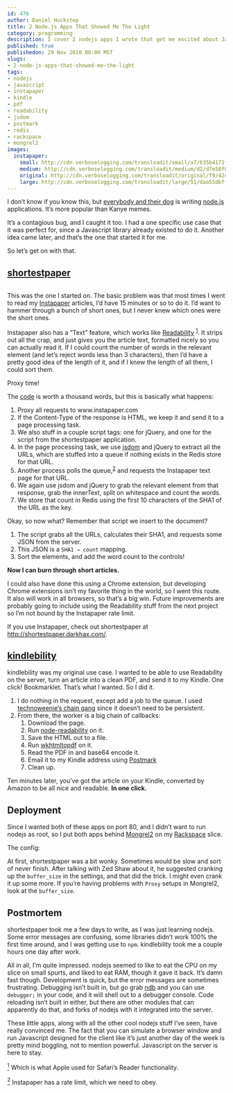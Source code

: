 ```yaml
--- 
id: 476
author: Daniel Huckstep
title: 2 Node.js Apps That Showed Me The Light
category: programming
description: I cover 2 nodejs apps I wrote that get me excited about Javascript on the server.
published: true
publishedon: 29 Nov 2010 08:00 MST
slugs: 
- 2-node-js-apps-that-showed-me-the-light
tags: 
- nodejs
- javascript
- instapaper
- kindle
- pdf
- readability
- jsdom
- postmark
- redis
- rackspace
- mongrel2
images: 
  instapaper: 
    small: http://cdn.verboselogging.com/transloadit/small/a7/635b4171faa83a0e9bf2023b22fb74/instapaper.png
    medium: http://cdn.verboselogging.com/transloadit/medium/d2/d7e58f0d48d1e89c6a694c982a7adc/instapaper.png
    original: http://cdn.verboselogging.com/transloadit/original/f9/42c5c2a7c91f025be4ed23b81a31b0/instapaper.png
    large: http://cdn.verboselogging.com/transloadit/large/51/daa55dbffaf15e77cb6a02c64004bb/instapaper.png
---
```

<p>I don&#8217;t know if you know this, but <a href="http://twitter.com/#!/search/nodejs">everybody and their dog</a> is writing <a href="http://nodejs.org/">node.js</a> applications. It&#8217;s more popular than Kanye memes.</p>
<p>It&#8217;s a contagious bug, and I caught it too. I had a one specific use case that it was perfect for, since a Javascript library already existed to do it. Another idea came later, and that&#8217;s the one that started it for me.</p>
<p>So let&#8217;s get on with that.</p>
<h2><a href="https://github.com/darkhelmet/shortestpaper">shortestpaper</a></h2>
<p><figure><a href="http://cdn.verboselogging.com/transloadit/original/f9/42c5c2a7c91f025be4ed23b81a31b0/instapaper.png"><img src="http://cdn.verboselogging.com/transloadit/medium/d2/d7e58f0d48d1e89c6a694c982a7adc/instapaper.png" class="fright bleft bbottom round medium" alt="" /></a></figure></p>
<p>This was the one I started on. The basic problem was that most times I went to read my <a href="http://www.instapaper.com/">Instapaper</a> articles, I&#8217;d have 15 minutes or so to do it. I&#8217;d want to hammer through a bunch of short ones, but I never knew which ones were the short ones.</p>
<p>Instapaper also has a &#8220;Text&#8221; feature, which works like <a href="http://lab.arc90.com/2009/03/02/readability/">Readability</a> <sup class="footnote" id="fnr1"><a href="#fn1">1</a></sup>. It strips out all the crap, and just gives you the article text, formatted nicely so you can actually read it. If I could count the number of words in the relevant element (and let&#8217;s reject words less than 3 characters), then I&#8217;d have a pretty good idea of the length of it, and if I knew the length of all them, I could sort them.</p>
<p>Proxy time!</p>
<p>The <a href="https://github.com/darkhelmet/shortestpaper">code</a> is worth a thousand words, but this is basically what happens:</p>
<ol>
	<li>Proxy all requests to www.instapaper.com</li>
	<li>If the Content-Type of the response is <span class="caps">HTML</span>, we keep it and send it to a page processing task.</li>
	<li>We also stuff in a couple script tags: one for jQuery, and one for the script from the shortestpaper application.</li>
	<li>In the page processing task, we use <a href="https://github.com/tmpvar/jsdom">jsdom</a> and jQuery to extract all the URLs, which are stuffed into a queue if nothing exists in the Redis store for that <span class="caps">URL</span>.</li>
	<li>Another process polls the queue,<sup class="footnote" id="fnr2"><a href="#fn2">2</a></sup> and requests the Instapaper text page for that <span class="caps">URL</span>.</li>
	<li>We again use jsdom and jQuery to grab the relevant element from that response, grab the innerText, split on whitespace and count the words.</li>
	<li>We store that count in Redis using the first 10 characters of the SHA1 of the <span class="caps">URL</span> as the key.</li>
</ol>
<p>Okay, so now what? Remember that script we insert to the document?</p>
<ol>
	<li>The script grabs all the URLs, calculates their SHA1, and requests some <span class="caps">JSON</span> from the server.</li>
	<li>This <span class="caps">JSON</span> is a <code>SHA1 ⇒ count</code> mapping.</li>
	<li>Sort the elements, and add the word count to the controls!</li>
</ol>
<p><strong>Now I can burn through short articles.</strong></p>
<p>I could also have done this using a Chrome extension, but developing Chrome extensions isn&#8217;t my favorite thing in the world, so I went this route. It also will work in all browsers, so that&#8217;s a big win. Future improvements are probably going to include using the Readability stuff from the next project so I&#8217;m not bound by the Instapaper rate limit.</p>
<p>If you use Instapaper, check out shortestpaper at <a href="http://shortestpaper.darkhax.com/">http://shortestpaper.darkhax.com/</a>.</p>
<h2><a href="https://github.com/darkhelmet/kindlebility">kindlebility</a></h2>
<p>kindlebility was my original use case. I wanted to be able to use Readability on the server, turn an article into a clean <span class="caps">PDF</span>, and send it to my Kindle. One click! Bookmarklet. That&#8217;s what I wanted. So I did it.</p>
<ol>
	<li>I do nothing in the request, except add a job to the queue. I used <a href="http://techno-weenie.net/2010/7/13/in-process-node-queues/">technoweenie&#8217;s chain gang</a> since it doesn&#8217;t need to be persistent.</li>
	<li>From there, the worker is a big chain of callbacks:
	<ol>
		<li>Download the page.</li>
		<li>Run <a href="https://github.com/arrix/node-readability">node-readability</a> on it.</li>
		<li>Save the <span class="caps">HTML</span> out to a file.</li>
		<li>Run <a href="http://code.google.com/p/wkhtmltopdf/">wkhtmltopdf</a> on it.</li>
		<li>Read the <span class="caps">PDF</span> in and base64 encode it.</li>
		<li>Email it to my Kindle address using <a href="http://postmarkapp.com/">Postmark</a></li>
		<li>Clean up.</li>
	</ol></li>
</ol>
<p>Ten minutes later, you&#8217;ve got the article on your Kindle, converted by Amazon to be all nice and readable. <strong>In one click.</strong></p>
<h2>Deployment</h2>
<p>Since I wanted both of these apps on port 80, and I didn&#8217;t want to run nodejs as root, so I put both apps behind <a href="http://mongrel2.org/home">Mongrel2</a> on my <a href="http://www.rackspacecloud.com/1348.html">Rackspace</a> slice.</p>
<p>The config:</p>
<script src="https://gist.github.com/717760.js?file=mongrel2.conf"></script><p>At first, shortestpaper was a bit wonky. Sometimes would be slow and sort of never finish. After talking with Zed Shaw about it, he suggested cranking up the <code>buffer_size</code> in the settings, and that did the trick. I might even crank it up some more. If you&#8217;re having problems with <code>Proxy</code> setups in Mongrel2, look at the <code>buffer_size</code>.</p>
<h2>Postmortem</h2>
<p>shortestpaper took me a few days to write, as I was just learning nodejs. Some error messages are confusing, some libraries didn&#8217;t work 100% the first time around, and I was getting use to <code>npm</code>. kindlebility took me a couple hours one day after work.</p>
<p>All in all, I&#8217;m quite impressed. nodejs seemed to like to eat the <span class="caps">CPU</span> on my slice on small spurts, and liked to eat <span class="caps">RAM</span>, though it gave it back. It&#8217;s damn fast though. Development is quick, but the error messages are sometimes frustrating. Debugging isn&#8217;t built in, but go grab <a href="https://github.com/smtlaissezfaire/ndb">ndb</a> and you can use <code>debugger;</code> in your code, and it will shell out to a debugger console. Code reloading isn&#8217;t built in either, but there are other modules that can apparently do that, and forks of nodejs with it integrated into the server.</p>
<p>These little apps, along with all the other cool nodejs stuff I&#8217;ve seen, have really convinced me. The fact that you can simulate a browser window and run Javascript designed for the client like it&#8217;s just another day of the week is pretty mind boggling, not to mention powerful. Javascript on the server is here to stay.</p>
<p class="footnote" id="fn1"><a href="#fnr1"><sup>1</sup></a> Which is what Apple used for Safari&#8217;s Reader functionality.</p>
<p class="footnote" id="fn2"><a href="#fnr2"><sup>2</sup></a> Instapaper has a rate limit, which we need to obey.</p>